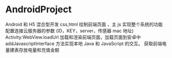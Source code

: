 # AndroidProject
Android 和 H5 混合型开发
css,html 绘制前端页面 ，主 js 实现整个系统的功能
 配置连接云服务器的参数 (ID，KEY，server，传感器 mac 地址)
Activity:WebView.loadUrl 加载和渲染前端页面，加载页面到安卓中
addJavascriptInterface 方法实现本地 Java 和 JavaScript 的交互。
获取前端电量建表存放电量和充值金额
